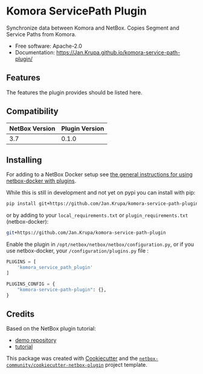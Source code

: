 # Komora ServicePath Plugin

Synchronize data between Komora and NetBox. Copies Segment and Service Paths from Komora.


* Free software: Apache-2.0
* Documentation: https://Jan.Krupa.github.io/komora-service-path-plugin/


## Features

The features the plugin provides should be listed here.

## Compatibility

| NetBox Version | Plugin Version |
|----------------|----------------|
|     3.7        |      0.1.0     |

## Installing

For adding to a NetBox Docker setup see
[the general instructions for using netbox-docker with plugins](https://github.com/netbox-community/netbox-docker/wiki/Using-Netbox-Plugins).

While this is still in development and not yet on pypi you can install with pip:

```bash
pip install git+https://github.com/Jan.Krupa/komora-service-path-plugin
```

or by adding to your `local_requirements.txt` or `plugin_requirements.txt` (netbox-docker):

```bash
git+https://github.com/Jan.Krupa/komora-service-path-plugin
```

Enable the plugin in `/opt/netbox/netbox/netbox/configuration.py`,
 or if you use netbox-docker, your `/configuration/plugins.py` file :

```python
PLUGINS = [
    'komora_service_path_plugin'
]

PLUGINS_CONFIG = {
    "komora-service-path-plugin": {},
}
```

## Credits

Based on the NetBox plugin tutorial:

- [demo repository](https://github.com/netbox-community/netbox-plugin-demo)
- [tutorial](https://github.com/netbox-community/netbox-plugin-tutorial)

This package was created with [Cookiecutter](https://github.com/audreyr/cookiecutter) and the [`netbox-community/cookiecutter-netbox-plugin`](https://github.com/netbox-community/cookiecutter-netbox-plugin) project template.
